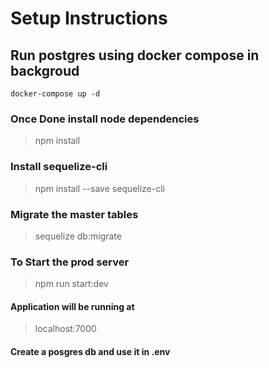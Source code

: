 # Setup Instructions

## Run postgres using docker compose in backgroud

`docker-compose up -d`

### Once Done install node dependencies

> npm install

### Install sequelize-cli

>npm install --save sequelize-cli

### Migrate the master tables 

>sequelize db:migrate

### To Start the prod server 
>npm run start:dev

#### Application will be running at 
>localhost:7000


#### Create a posgres db and use it in .env 

####